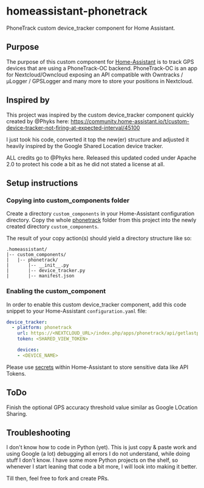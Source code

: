 # homeassistant-phonetrack
PhoneTrack custom device_tracker component for Home Assistant.

## Purpose
The purpose of this custom component for [Home-Assistant](https://home-assistant.io) is to track GPS devices that are using a PhoneTrack-OC backend. PhoneTrack-OC is an app for Nextcloud/Owncloud exposing an API compatible with Owntracks / µLogger / GPSLogger and many more to store your positions in Nextcloud.

## Inspired by
This project was inspired by the custom device_tracker component quickly created by @Phyks here:
https://community.home-assistant.io/t/custom-device-tracker-not-firing-at-expected-interval/45100

I just took his code, converted it top the new(er) structure and adjusted it heavily inspired by the Google Shared Location device tracker.

ALL credits go to @Phyks here. Released this updated coded under Apache 2.0 to protect his code a bit as he did not stated a license at all.

## Setup instructions
### Copying into custom_components folder
Create a directory `custom_components` in your Home-Assistant configuration directory.
Copy the whole [phonetrack](./phonetrack) folder from this project into the newly created directory `custom_components`.

The result of your copy action(s) should yield a directory structure like so:

```
.homeassistant/
|-- custom_components/
|   |-- phonetrack/
|       |-- __init__.py
|       |-- device_tracker.py
|       |-- manifest.json
```

### Enabling the custom_component
In order to enable this custom device_tracker component, add this code snippet to your Home-Assistant `configuration.yaml` file:

```yaml
device_tracker:
  - platform: phonetrack
    url: https://<NEXTCLOUD_URL>/index.php/apps/phonetrack/api/getlastpositions/
    token: <SHARED_VIEW_TOKEN>

    devices:
    - <DEVICE_NAME>
```

Please use [secrets](https://www.home-assistant.io/docs/configuration/secrets/) within Home-Assistant to store sensitive data like API Tokens.

## ToDo
Finish the optional GPS accuracy threshold value similar as Google LOcation Sharing.

## Troubleshooting
I don't know how to code in Python (yet). This is just copy & paste work and using Google (a lot) debugging all errors I do not understand, while doing stuff I don't know. I have some more Python projects on the shelf, so whenever I start leaning that code a bit more, I will look into making it better.

Till then, feel free to fork and create PRs.
